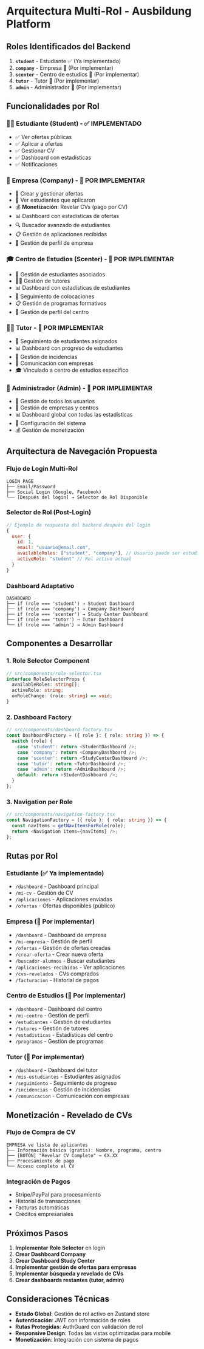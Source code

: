 # Arquitectura Multi-Rol - Ausbildung Platform

## Roles Identificados del Backend

1. **`student`** - Estudiante ✅ (Ya implementado)
2. **`company`** - Empresa 🔄 (Por implementar)
3. **`scenter`** - Centro de estudios 🔄 (Por implementar)
4. **`tutor`** - Tutor 🔄 (Por implementar)
5. **`admin`** - Administrador 🔄 (Por implementar)

## Funcionalidades por Rol

### 👨‍🎓 **Estudiante (Student)** - ✅ IMPLEMENTADO
- ✅ Ver ofertas públicas
- ✅ Aplicar a ofertas
- ✅ Gestionar CV
- ✅ Dashboard con estadísticas
- ✅ Notificaciones

### 🏢 **Empresa (Company)** - 🔄 POR IMPLEMENTAR
- 📝 Crear y gestionar ofertas
- 👥 Ver estudiantes que aplicaron
- 💰 **Monetización**: Revelar CVs (pago por CV)
- 📊 Dashboard con estadísticas de ofertas
- 🔍 Buscador avanzado de estudiantes
- 📋 Gestión de aplicaciones recibidas
- 🏢 Gestión de perfil de empresa

### 🎓 **Centro de Estudios (Scenter)** - 🔄 POR IMPLEMENTAR
- 👥 Gestión de estudiantes asociados
- 👨‍🏫 Gestión de tutores
- 📊 Dashboard con estadísticas de estudiantes
- 🎯 Seguimiento de colocaciones
- 📋 Gestión de programas formativos
- 🏫 Gestión de perfil del centro

### 👨‍🏫 **Tutor** - 🔄 POR IMPLEMENTAR
- 👥 Seguimiento de estudiantes asignados
- 📊 Dashboard con progreso de estudiantes
- 📝 Gestión de incidencias
- 💬 Comunicación con empresas
- 🎓 Vinculado a centro de estudios específico

### 🔧 **Administrador (Admin)** - 🔄 POR IMPLEMENTAR
- 👥 Gestión de todos los usuarios
- 🏢 Gestión de empresas y centros
- 📊 Dashboard global con todas las estadísticas
- 🔧 Configuración del sistema
- 💰 Gestión de monetización

## Arquitectura de Navegación Propuesta

### **Flujo de Login Multi-Rol**

```
LOGIN PAGE
├── Email/Password
├── Social Login (Google, Facebook)
└── [Después del login] → Selector de Rol Disponible
```

### **Selector de Rol (Post-Login)**

```javascript
// Ejemplo de respuesta del backend después del login
{
  user: {
    id: 1,
    email: "usuario@email.com",
    availableRoles: ["student", "company"], // Usuario puede ser estudiante Y empresa
    activeRole: "student" // Rol activo actual
  }
}
```

### **Dashboard Adaptativo**

```
DASHBOARD
├── if (role === 'student') → Student Dashboard
├── if (role === 'company') → Company Dashboard  
├── if (role === 'scenter') → Study Center Dashboard
├── if (role === 'tutor') → Tutor Dashboard
└── if (role === 'admin') → Admin Dashboard
```

## Componentes a Desarrollar

### **1. Role Selector Component**
```typescript
// src/components/role-selector.tsx
interface RoleSelectorProps {
  availableRoles: string[];
  activeRole: string;
  onRoleChange: (role: string) => void;
}
```

### **2. Dashboard Factory**
```typescript
// src/components/dashboard-factory.tsx
const DashboardFactory = ({ role }: { role: string }) => {
  switch (role) {
    case 'student': return <StudentDashboard />;
    case 'company': return <CompanyDashboard />;
    case 'scenter': return <StudyCenterDashboard />;
    case 'tutor': return <TutorDashboard />;
    case 'admin': return <AdminDashboard />;
    default: return <StudentDashboard />;
  }
};
```

### **3. Navigation per Role**
```typescript
// src/components/navigation-factory.tsx
const NavigationFactory = ({ role }: { role: string }) => {
  const navItems = getNavItemsForRole(role);
  return <Navigation items={navItems} />;
};
```

## Rutas por Rol

### **Estudiante** (✅ Ya implementado)
- `/dashboard` - Dashboard principal
- `/mi-cv` - Gestión de CV
- `/aplicaciones` - Aplicaciones enviadas
- `/ofertas` - Ofertas disponibles (público)

### **Empresa** (🔄 Por implementar)
- `/dashboard` - Dashboard de empresa
- `/mi-empresa` - Gestión de perfil
- `/ofertas` - Gestión de ofertas creadas
- `/crear-oferta` - Crear nueva oferta
- `/buscador-alumnos` - Buscar estudiantes
- `/aplicaciones-recibidas` - Ver aplicaciones
- `/cvs-revelados` - CVs comprados
- `/facturacion` - Historial de pagos

### **Centro de Estudios** (🔄 Por implementar)
- `/dashboard` - Dashboard del centro
- `/mi-centro` - Gestión de perfil
- `/estudiantes` - Gestión de estudiantes
- `/tutores` - Gestión de tutores
- `/estadisticas` - Estadísticas del centro
- `/programas` - Gestión de programas

### **Tutor** (🔄 Por implementar)
- `/dashboard` - Dashboard del tutor
- `/mis-estudiantes` - Estudiantes asignados
- `/seguimiento` - Seguimiento de progreso
- `/incidencias` - Gestión de incidencias
- `/comunicacion` - Comunicación con empresas

## Monetización - Revelado de CVs

### **Flujo de Compra de CV**
```
EMPRESA ve lista de aplicantes
├── Información básica (gratis): Nombre, programa, centro
├── [BOTÓN] "Revelar CV Completo" → €X.XX
├── Procesamiento de pago
└── Acceso completo al CV
```

### **Integración de Pagos**
- Stripe/PayPal para procesamiento
- Historial de transacciones
- Facturas automáticas
- Créditos empresariales

## Próximos Pasos

1. **Implementar Role Selector** en login
2. **Crear Dashboard Company** 
3. **Crear Dashboard Study Center**
4. **Implementar gestión de ofertas para empresas**
5. **Implementar búsqueda y revelado de CVs**
6. **Crear dashboards restantes (tutor, admin)**

## Consideraciones Técnicas

- **Estado Global**: Gestión de rol activo en Zustand store
- **Autenticación**: JWT con información de roles
- **Rutas Protegidas**: AuthGuard con validación de rol
- **Responsive Design**: Todas las vistas optimizadas para mobile
- **Monetización**: Integración con sistema de pagos
